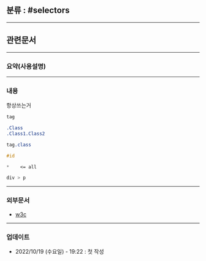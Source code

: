 ## 분류 : #selectors

---
## 관련문서


----
### 요약(사용설명)

---
### 내용

항상쓰는거
```css
tag

.Class
.Class1.Class2

tag.class

#id

*    <= all

div > p


```
----
### 외부문서
- [w3c](https://www.w3schools.com/cssref/css_selectors.asp)

----
### 업데이트
-  2022/10/19 (수요일) - 19:22 : 첫 작성

